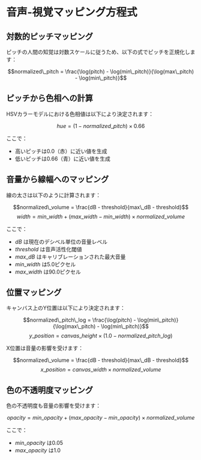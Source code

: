# 音声-視覚マッピング方程式

## 対数的ピッチマッピング
ピッチの人間の知覚は対数スケールに従うため、以下の式でピッチを正規化します：

$$normalized\_pitch = \frac{\log(pitch) - \log(min\_pitch)}{\log(max\_pitch) - \log(min\_pitch)}$$

## ピッチから色相への計算
HSVカラーモデルにおける色相値は以下により決定されます：

$$hue = (1 - normalized\_pitch) \times 0.66$$

ここで：
- 高いピッチは0.0（赤）に近い値を生成
- 低いピッチは0.66（青）に近い値を生成

## 音量から線幅へのマッピング
線の太さは以下のように計算されます：

$$normalized\_volume = \frac{dB - threshold}{max\_dB - threshold}$$
$$width = min\_width + (max\_width - min\_width) \times normalized\_volume$$

ここで：
- $dB$ は現在のデシベル単位の音量レベル
- $threshold$ は音声活性化閾値
- $max\_dB$ はキャリブレーションされた最大音量
- $min\_width$ は5.0ピクセル
- $max\_width$ は90.0ピクセル

## 位置マッピング
キャンバス上のY位置は以下により決定されます：

$$normalized\_pitch\_log = \frac{\log(pitch) - \log(min\_pitch)}{\log(max\_pitch) - \log(min\_pitch)}$$
$$y\_position = canvas\_height \times (1.0 - normalized\_pitch\_log)$$

X位置は音量の影響を受けます：

$$normalized\_volume = \frac{dB - threshold}{max\_dB - threshold}$$
$$x\_position = canvas\_width \times normalized\_volume$$

## 色の不透明度マッピング
色の不透明度も音量の影響を受けます：

$$opacity = min\_opacity + (max\_opacity - min\_opacity) \times normalized\_volume$$

ここで：
- $min\_opacity$ は0.05
- $max\_opacity$ は1.0
